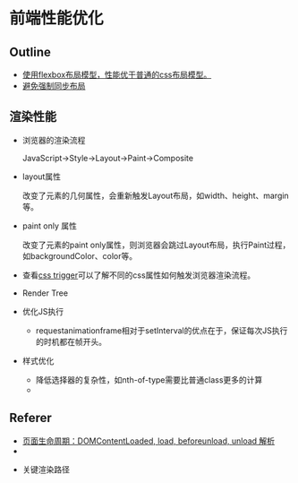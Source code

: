 # 前端性能优化









## Outline

- [使用flexbox布局模型，性能优于普通的css布局模型。](https://developers.google.com/web/fundamentals/performance/rendering/avoid-large-complex-layouts-and-layout-thrashing?hl=zh-cn#flexbox)
- [避免强制同步布局](https://developers.google.com/web/fundamentals/performance/rendering/avoid-large-complex-layouts-and-layout-thrashing?hl=en#flexbox)



## 渲染性能

* 浏览器的渲染流程

  JavaScript->Style->Layout->Paint->Composite

* layout属性

  改变了元素的几何属性，会重新触发Layout布局，如width、height、margin等。

* paint only 属性

  改变了元素的paint only属性，则浏览器会跳过Layout布局，执行Paint过程，如backgroundColor、color等。

* 查看[css trigger](https://csstriggers.com/)可以了解不同的css属性如何触发浏览器渲染流程。

* Render Tree

* 优化JS执行

  - requestanimationframe相对于setInterval的优点在于，保证每次JS执行的时机都在帧开头。

* 样式优化

  - 降低选择器的复杂性，如nth-of-type需要比普通class更多的计算
  - 





## Referer

- [页面生命周期：DOMContentLoaded, load, beforeunload, unload 解析](https://github.com/fi3ework/blog/issues/3)
- 





* 关键渲染路径

  







